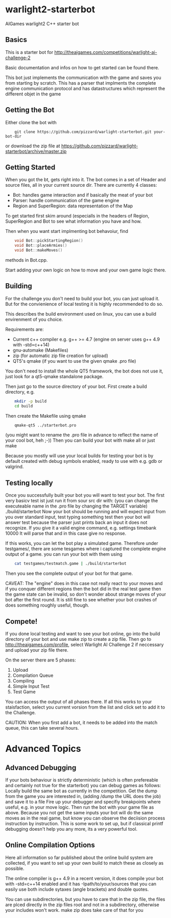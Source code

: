 warlight2-starterbot
===================

AIGames warlight2 C++ starter bot

Basics
------

This is a starter bot for 
http://theaigames.com/competitions/warlight-ai-challenge-2

Basic documentation and infos on how to get started can be found there.

This bot just implements the communication with the game and saves you from starting by scratch.
This has a parser that implments the complete engine communication protocol and 
has datastructures which represent the different objet in the game

Getting the Bot
---------------

Either clone the bot with 
```
	git clone https://github.com/pizzard/warlight-starterbot.git your-bot-dir
```
or download the zip file at 
https://github.com/pizzard/warlight-starterbot/archive/master.zip


Getting Started
---------------

When you got the bt, gets right into it.
The bot comes in a set of Header and source files, all in your current source dir.
There are currently 4 classes:
 * Bot: handles game interaction and if basically the meat of your bot
 * Parser: handle communication of the game engine
 * Region and SuperRegion: data representation of the Map

To get started first skim around (especialls in the headers of Region, SuperRegion and Bot
to see what information you have and how.

Then when you want start implmenting bot behavoiur, find 
```c++
	void Bot::pickStartingRegion()
	void Bot::placeArmies()
	void Bot::makeMoves()
```
methods in Bot.cpp.

Start adding your own logic on how to move and your own game logic there.


Building
--------

For the challenge you don't need to build your bot, you can just upload it.
But for the convienience of local testing it is highly recommended to do so.

This describes the build environment used on linux, you can use a build envirenment of you choice.

Requirements are:
 * Current c++ compiler e.g. g++ >= 4.7 (engine on server uses g++ 4.9 with -std=c++14)
 * gnu-automake (Makefiles)
 * zip (for automatic zip file creation for upload)
 * QT5's qmake (if you want to use the given qmake .pro file)

You don't need to install the whole QT5 framework, the bot does not use it, just look
for a qt5-qmake standalone package.

Then just go to the source directory of your bot.
First create a build directory, e.g.
```bash
	mkdir -p build
	cd build
```
Then create the Makefile using qmake
```bash
	qmake-qt5 ../starterbot.pro
```
(you might want to rename the .pro file in advance to reflect the name of your cool bot, heh ;-))
Then you can build your bot with make all or just make

Because you mostly will use your local builds for testing your bot is by default created with debug 
symbols enabled, ready to use with e.g. gdb or valgrind.



Testing locally
---------------

Once you successfully built your bot you will want to test your bot.
The first very basicv test ist just run it from sour src dir with:
(you can change the executeable name in the .pro file by changing the TARGET variable)
    ./build/starterbot
Now your bot should be running and will expect input from you over standard input,
test typing something
    test
then your bot will answer
    test
because the parser just prints back an input it does not recognize.
If you give it a valid engine command, e.g.
    settings timebank 10000
It will parse that and in this case give no response.

If this works, you can let the bot play a simulated game.
Therefore under testgames/, there are some tesgames where i captured the complete engine output 
of a game.
you can run your bot with them using
```bash
    cat testgames/testmatch.game | ./build/starterbot 
```
Then you see the complete output of your bot for that game.

CAVEAT: The "engine" does in this case not really react to your moves and if
you conquer different regions then the bot did in the real test game then the game state can be invalid,
so don't wonder about strange moves of your bot after the first round.
It is still fine to see whether your bot crashes of does something roughly useful, though.

Compete!
--------
If you done local testing and want to see your bot online, go into the build directory of your bot
and use
    make zip
to create a zip file.
Then go to http://theaigames.com/profile, select Warlight AI Challenge 2 if neccessary and upload
your zip file there.

On the server there are 5 phases:
1. Upload
2. Compilation Queue
3. Compiling 
4. Simple Input Test
5. Test Game

You can access the output of all phases there.
If all this works to your staisfaction, select you current vorsion from the list and click set
to add it to the Challenge.

CAUTION: When you first add a bot, it needs to be added into the match queue, this can take several hours.

Advanced Topics 
================

Advanced Debugging
------------------

If your bots behaviour is strictly deterministic (which is often prefereable and certainly not true
for the starterbot) you can debug games as follows:
Locally build the same bot as currently in the competition.
Get the dump from the game you are interested in, (adding /dump the URL does the job) and save it to 
a file
Fire up your debugger and specifiy breakpoints where useful, e.g. in your move logic.
Then run the bot with your game file as above.
Because you not get the same inputs your bot will do the same moves as in the real game, but know
you can observe the deciision process instruction by instruction.
This is some work to set up, but if classical printf debugging doesn't help you any more, its a very 
powerful tool. 

Online Compilation Options
-----------------------

Here all information so far published about the online build system are collected, if you want to set up
your own build to match these as closely as possible.

The online compiler is g++ 4.9 in a recent version, it does compile your bot with
-std=c++14 enabled and it has -Ipath/to/your/sources that you can easily use both include sytaxes 
(angle brackets) and double quotes.

You can use subdirectories, but you have to care that in the zip file, the files are plced directly
in the zip files root and not in a subdirectory, otherwise your includes won't work.
make zip does take care of that for you






